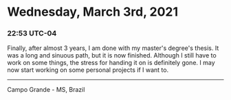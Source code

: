 # Wednesday, March 3rd, 2021

### 22:53 UTC-04

Finally, after almost 3 years, I am done with my master's degree's thesis. It was
a long and sinuous path, but it is now finished. Although I still have to work on
some things, the stress for handing it on is definitely gone. I may now start working
on some personal projects if I want to.

---

Campo Grande - MS, Brazil

